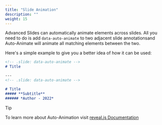 ```yaml
---
title: "Slide Animation"
description: ""
weight: 15
---
```


Advanced Slides can automatically animate elements across slides. All you need to do is add `data-auto-animate` to two adjacent slide annotationsand Auto-Animate will animate all matching elements between the two.

Here's a simple example to give you a better idea of how it can be used:

```md
<!-- .slide: data-auto-animate -->
# Title

---
<!-- .slide: data-auto-animate -->

# Title
##### **Subtitle**
###### *Author - 2022* 
```

> [!TIP]
> To learn more about Auto-Animation visit [reveal.js Documentation](https://revealjs.com/auto-animate/)

